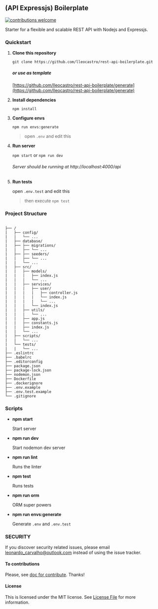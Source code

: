 ## (API Expressjs) Boilerplate

[![contributions welcome](https://img.shields.io/badge/contributions-welcome-brightgreen.svg?style=flat)](https://github.com/lleocastro/encryptor/issues)

Starter for a flexible and scalable REST API with Nodejs and Expressjs.

### Quickstart

1. **Clone this repository**

    `git clone https://github.com/lleocastro/rest-api-boilerplate.git`
    
   ##### or use as template 
   [https://github.com/lleocastro/rest-api-boilerplate/generate](https://github.com/lleocastro/rest-api-boilerplate/generate)

2. **Install dependencies**

    `npm install`
    
3. **Configure envs**

    `npm run envs:generate`
    
    > open `.env` and edit this

4. **Run server**

   `npm start` or `npm run dev`

   ###### Server should be running at http://localhost:4000/api
   
5. **Run tests**
    
    open `.env.test` and edit this
    
    > then execute `npm test`
   
### Project Structure
```

├── /
|   ├── config/
|   |   └── ...
|   ├── database/
|   ├── ├── migrations/
|   |   ├── └── ...
|   ├── ├── seeders/
|   |   ├── └── ...
|   |   └── ...
|   ├── src/
|   |   ├── models/
|   |   |   ├── index.js
|   |   |   └── ...
|   |   ├── services/
|   |   |   ├── user/
|   |   |   |   ├── controller.js
|   |   |   |   └── index.js
|   |   |   |   └── ...
|   |   |   └── index.js
|   |   ├── utils/
|   |   |   └── ...
|   |   ├── app.js
|   |   ├── constants.js
|   |   ├── index.js
|   |   └── ...
|   ├── scripts/
|   |   └── ...
|   └── tests/
|   |   └── ...
├── .eslintrc
├── .babelrc
├── .editorconfig
├── package.json
├── package-lock.json
├── nodemon.json
├── Dockerfile
├── .dockerignore
├── .env.example
├── .env.test.example
└── .gitignore
```

### Scripts
- **npm start**

     Start server

- **npm run dev**

     Start nodemon dev server

- **npm run lint**

     Runs the linter

- **npm test**

     Runs tests
     
- **npm run orm**

     ORM super powers
   
- **npm run envs:generate**

     Generate `.env` and `.env.test`
     
     
### SECURITY

If you discover security related issues, please email leonardo_carvalho@outlook.com instead of using the issue tracker.


#### To contributions 

Please, see [doc for contribute](https://github.com/lleocastro/rest-api-boilerplate/blob/master/CONTRIBUTE.md). Thanks!


#### License

This is licensed under the MIT license. See [License File](https://github.com/lleocastro/rest-api-boilerplate/blob/master/LICENSE) for more information.
